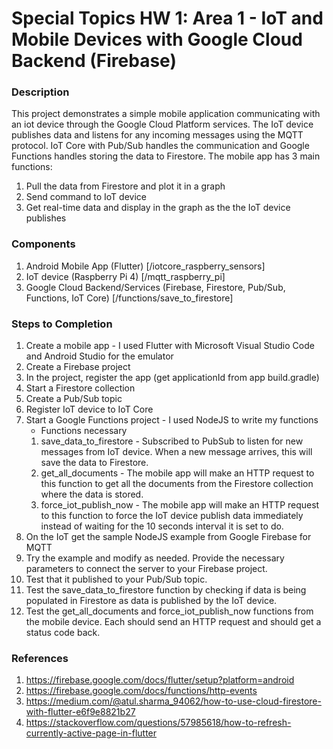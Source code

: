 # Special Topics HW 1: Area 1 - IoT and Mobile Devices with Google Cloud Backend (Firebase)

### Description
This project demonstrates a simple mobile application communicating with an iot device through the Google Cloud Platform services. The IoT device publishes data and listens for any incoming messages using the MQTT protocol. IoT Core with Pub/Sub handles the communication and Google Functions handles storing the data to Firestore. The mobile app has 3 main functions:
1. Pull the data from Firestore and plot it in a graph
1. Send command to IoT device 
1. Get real-time data and display in the graph as the the IoT device publishes

### Components
1. Android Mobile App (Flutter) [/iotcore_raspberry_sensors]
1. IoT device (Raspberry Pi 4) [/mqtt_raspberry_pi]
1. Google Cloud Backend/Services (Firebase, Firestore, Pub/Sub, Functions, IoT Core) [/functions/save_to_firestore]

### Steps to Completion
1. Create a mobile app - I used Flutter with Microsoft Visual Studio Code and Android Studio for the emulator
1. Create a Firebase project
1. In the project, register the app (get applicationId from app build.gradle)
1. Start a Firestore collection
1. Create a Pub/Sub topic
1. Register IoT device to IoT Core
1. Start a Google Functions project - I used NodeJS to write my functions
   * Functions necessary
    1. save_data_to_firestore - Subscribed to PubSub to listen for new messages from IoT device. When a new message arrives, this will save the data to Firestore.
    1. get_all_documents - The mobile app will make an HTTP request to this function to get all the documents from the Firestore collection where the data is stored.
    1. force_iot_publish_now - The mobile app will make an HTTP request to this function to force the IoT device publish data immediately instead of waiting for the 10 seconds interval it is set to do.
1. On the IoT get the sample NodeJS example from Google Firebase for MQTT
1. Try the example and modify as needed. Provide the necessary parameters to connect the server to your Firebase project. 
1. Test that it published to your Pub/Sub topic.
1. Test the save_data_to_firestore function by checking if data is being populated in Firestore as data is published by the IoT device.
1. Test the get_all_documents and force_iot_publish_now functions from the mobile device. Each should send an HTTP request and should get a status code back.

### References
1. https://firebase.google.com/docs/flutter/setup?platform=android
1. https://firebase.google.com/docs/functions/http-events
1. https://medium.com/@atul.sharma_94062/how-to-use-cloud-firestore-with-flutter-e6f9e8821b27
1. https://stackoverflow.com/questions/57985618/how-to-refresh-currently-active-page-in-flutter
